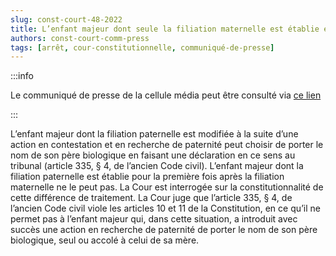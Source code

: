 ```yaml
---   
slug: const-court-48-2022
title: L’enfant majeur dont seule la filiation maternelle est établie et qui a agi avec succès en recherche de paternité doit pouvoir porter le nom de son père biologique
authors: const-court-comm-press
tags: [arrêt, cour-constitutionnelle, communiqué-de-presse]
---
```


:::info

Le communiqué de presse de la cellule média peut être consulté via [ce lien](https://www.const-court.be/public/f/2022/2022-048f-info.pdf) 

:::

L’enfant majeur dont la filiation paternelle est modifiée à la suite d’une action en contestation et en recherche de paternité peut choisir de porter le nom de son père biologique en faisant une déclaration en ce sens au tribunal (article 335, § 4, de l’ancien Code civil). L’enfant majeur dont la filiation paternelle est établie pour la première fois après la filiation maternelle ne le peut pas. La Cour est interrogée sur la constitutionnalité de cette différence de traitement.La Cour juge que l’article 335, § 4, de l’ancien Code civil viole les articles 10 et 11 de la Constitution, en ce qu’il ne permet pas à l’enfant majeur qui, dans cette situation, a introduit avec succès une action en recherche de paternité de porter le nom de son père biologique, seul ou accolé à celui de sa mère.
